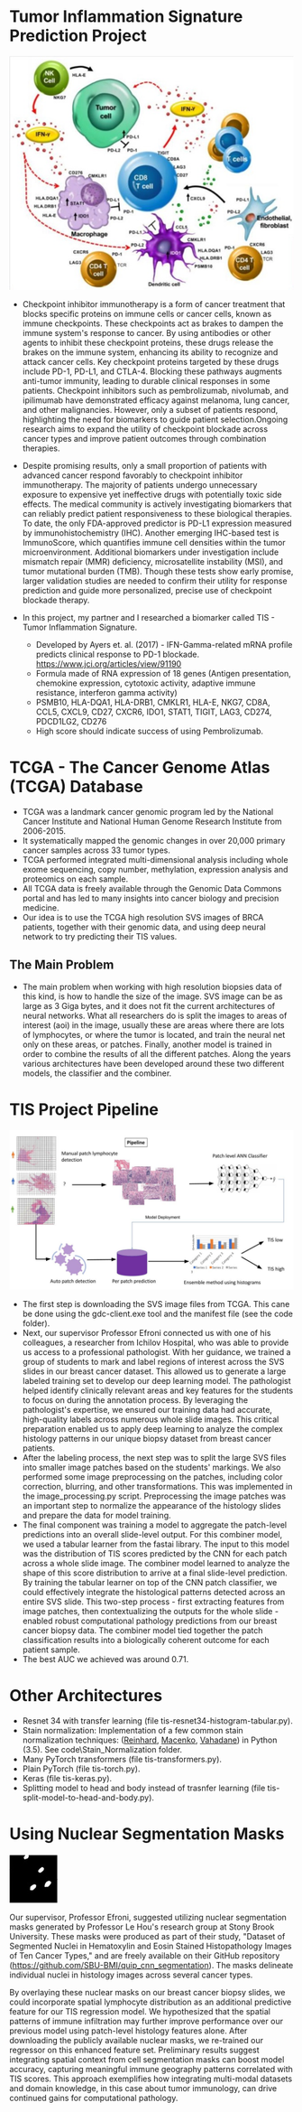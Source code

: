 # Tumor Inflammation Signature Prediction Project
![TIS](data/TIS.jpg)
* Checkpoint inhibitor immunotherapy is a form of cancer treatment that blocks specific proteins on immune cells or cancer cells, known as immune checkpoints. These checkpoints act as brakes to dampen the
  immune system's response to cancer. By using antibodies or other agents to inhibit these checkpoint proteins, these drugs release the brakes on the immune system, enhancing its ability to recognize and attack
  cancer cells. Key checkpoint proteins targeted by these drugs include PD-1, PD-L1, and CTLA-4. Blocking these pathways augments anti-tumor immunity, leading to durable clinical responses in some patients.
  Checkpoint inhibitors such as pembrolizumab, nivolumab, and ipilimumab have demonstrated efficacy against melanoma, lung cancer, and other malignancies. However, only a subset of patients respond, highlighting
  the need for biomarkers to guide patient selection.Ongoing research aims to expand the utility of checkpoint blockade across cancer types and improve patient outcomes through combination therapies.

* Despite promising results, only a small proportion of patients with advanced cancer respond favorably to checkpoint inhibitor immunotherapy. The majority of patients undergo unnecessary exposure to expensive
  yet ineffective drugs with potentially toxic side effects. The medical community is actively investigating biomarkers that can reliably predict patient responsiveness to these biological therapies. To date,
  the only FDA-approved predictor is PD-L1 expression measured by immunohistochemistry (IHC). Another emerging IHC-based test is ImmunoScore, which quantifies immune cell densities within the tumor
  microenvironment. Additional biomarkers under investigation include mismatch repair (MMR) deficiency, microsatellite instability (MSI), and tumor mutational burden (TMB). Though these tests show early promise,
  larger validation studies are needed to confirm their utility for response prediction and guide more personalized, precise use of checkpoint blockade therapy.

* In this project, my partner and I researched a biomarker called TIS - Tumor Inflammation Signature.
  + Developed by Ayers et. al. (2017) - IFN-Gamma-related mRNA profile predicts clinical response to PD-1 blockade. https://www.jci.org/articles/view/91190
  + Formula made of RNA expression of 18 genes (Antigen presentation, chemokine expression, cytotoxic activity, adaptive immune resistance, interferon gamma activity)
  + PSMB10, HLA-DQA1, HLA-DRB1, CMKLR1, HLA-E, NKG7, CD8A, CCL5, CXCL9, CD27, CXCR6, IDO1, STAT1, TIGIT, LAG3, CD274, PDCD1LG2, CD276
  + High score should indicate success of using Pembrolizumab.

# TCGA - The Cancer Genome Atlas (TCGA) Database
* TCGA was a landmark cancer genomic program led by the National Cancer Institute and National Human Genome Research Institute from 2006-2015.
* It systematically mapped the genomic changes in over 20,000 primary cancer samples across 33 tumor types.
* TCGA performed integrated multi-dimensional analysis including whole exome sequencing, copy number, methylation, expression analysis and proteomics on each sample.
* All TCGA data is freely available through the Genomic Data Commons portal and has led to many insights into cancer biology and precision medicine.
* Our idea is to use the TCGA high resolution SVS images of BRCA patients, together with their genomic data, and using deep neural network to try predicting their TIS values.

## The Main Problem
* The main problem when working with high resolution biopsies data of this kind, is how to handle the size of the image. SVS image can be as large as 3 Giga bytes, and it does not fit the current architectures of
  neural networks. What all researchers do is split the images to areas of interest (aoi) in the image, usually these are areas where there are lots of lymphocytes, or where the tumor is located, and train the neural net only on these areas, or patches. Finally, another model is trained in order to combine the results of all the different patches. Along the years various architectures have been developed around these
  two different models, the classifier and the combiner.

# TIS Project Pipeline
![TIS flow](data/TISflow.jpg)
* The first step is downloading the SVS image files from TCGA. This cane be done using the gdc-client.exe tool and the manifest file (see the code folder).
* Next, our supervisor Professor Efroni connected us with one of his colleagues, a researcher from Ichilov Hospital, who was able to provide us access to a professional pathologist. With her guidance, we trained a group of students to mark and label regions of interest across the SVS slides in our breast cancer dataset. This allowed us to generate a large labeled training set to develop our deep learning model. The pathologist helped identify clinically relevant areas and key features for the students to focus on during the annotation process. By leveraging the pathologist's expertise, we ensured our training data had accurate, high-quality labels across numerous whole slide images. This critical preparation enabled us to apply deep learning to analyze the complex histology patterns in our unique biopsy dataset from breast cancer patients.
* After the labeling process, the next step was to split the large SVS files into smaller image patches based on the students' markings. We also performed some image preprocessing on the patches, including color correction, blurring, and other transformations. This was implemented in the image_processing.py script. Preprocessing the image patches was an important step to normalize the appearance of the histology slides and prepare the data for model training.
* The final component was training a model to aggregate the patch-level predictions into an overall slide-level output. For this combiner model, we used a tabular learner from the fastai library. The input to this model was the distribution of TIS scores predicted by the CNN for each patch across a whole slide image. The combiner model learned to analyze the shape of this score distribution to arrive at a final slide-level prediction. By training the tabular learner on top of the CNN patch classifier, we could effectively integrate the histological patterns detected across an entire SVS slide. This two-step process - first extracting features from image patches, then contextualizing the outputs for the whole slide - enabled robust computational pathology predictions from our breast cancer biopsy data. The combiner model tied together the patch classification results into a biologically coherent outcome for each patient sample.
* The best AUC we achieved was around 0.71.

# Other Architectures
* Resnet 34 with transfer learning (file tis-resnet34-histogram-tabular.py).
* Stain normalization: Implementation of a few common stain normalization techniques: ([Reinhard](http://ieeexplore.ieee.org/document/946629/), [Macenko](http://ieeexplore.ieee.org/document/5193250/), [Vahadane](http://ieeexplore.ieee.org/document/7164042/)) in Python (3.5). See code\Stain_Normalization folder.
* Many PyTorch transformers (file tis-transformers.py).
* Plain PyTorch (file tis-torch.py).
* Keras (file tis-keras.py).
* Splitting model to head and body instead of trasnfer learning (file tis-split-model-to-head-and-body.py).

# Using Nuclear Segmentation Masks
![TIS map](data/tismap.jpg)

Our supervisor, Professor Efroni, suggested utilizing nuclear segmentation masks generated by Professor Le Hou's research group at Stony Brook University. These masks were produced as part of their study, "Dataset of Segmented Nuclei in Hematoxylin and Eosin Stained Histopathology Images of Ten Cancer Types," and are freely available on their GitHub repository (https://github.com/SBU-BMI/quip_cnn_segmentation). The masks delineate individual nuclei in histology images across several cancer types.

By overlaying these nuclear masks on our breast cancer biopsy slides, we could incorporate spatial lymphocyte distribution as an additional predictive feature for our TIS regression model. We hypothesized that the spatial patterns of immune infiltration may further improve performance over our previous model using patch-level histology features alone. After downloading the publicly available nuclear masks, we re-trained our regressor on this enhanced feature set. Preliminary results suggest integrating spatial context from cell segmentation masks can boost model accuracy, capturing meaningful immune geography patterns correlated with TIS scores. This approach exemplifies how integrating multi-modal datasets and domain knowledge, in this case about tumor immunology, can drive continued gains for computational pathology.
